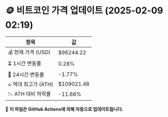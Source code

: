 # 🪙 비트코인 가격 업데이트 (2025-02-09 02:19)

| 항목                | 값 |
|--------------------|----------------|
| 💰 현재 가격 (USD) | $96244.22 |
| ⏳ 1시간 변동률    | 0.28% |
| 📆 24시간 변동률   | -1.77% |
| 🔝 역대 최고가 (ATH) | $109021.48 |
| 📉 ATH 대비 하락률 | -11.66% |

🔄 **이 파일은 GitHub Actions에 의해 자동으로 업데이트됩니다.**
